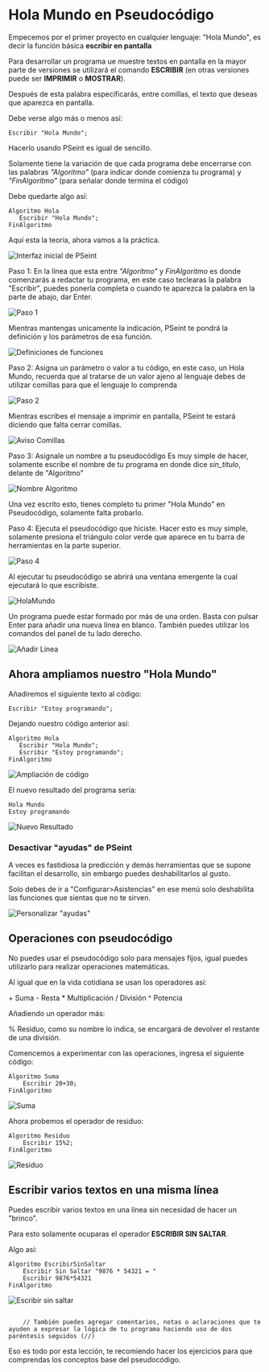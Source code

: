 # Hola Mundo en Pseudocódigo

Empecemos por el primer proyecto en cualquier lenguaje: "Hola Mundo", es decir la función básica **escribir en pantalla**

Para desarrollar un programa ue muestre textos en pantalla en la mayor parte de versiones se utilizará el comando **ESCRIBIR** (en otras versiones puede ser **IMPRIMIR** o **MOSTRAR**).

Después de esta palabra especificarás, entre comillas, el texto que deseas que aparezca en pantalla.

Debe verse algo más o menos así:

~~~pseudocode
Escribir "Hola Mundo";
~~~

Hacerlo usando PSeint es igual de sencillo.

Solamente tiene la variación de que cada programa debe encerrarse con las palabras *"Algoritmo"* (para indicar donde comienza tu programa) y *"FinAlgoritmo"* (para señalar donde termina el código)

Debe quedarte algo así:

 ~~~pseudocode
Algoritmo Hola
    Escribir "Hola Mundo";
FinAlgoritmo
~~~

Aquí esta la teoría, ahora vamos a la práctica.

![Interfaz inicial de PSeint](./media/l1_01.png)

Paso 1: En la línea que esta entre *"Algoritmo"* y *FinAlgoritmo* es donde comenzarás a redactar tu programa, en este caso teclearas la palabra "Escribir", puedes ponerla completa o cuando te aparezca la palabra en la parte de abajo, dar Enter.

![Paso 1](./media/l1_02.png)

Mientras mantengas unicamente la indicación, PSeint te pondrá la definición y los parámetros de esa función.

![Definiciones de funciones](./media/l1_03.png)

Paso 2: Asigna un parámetro o valor a tu código, en este caso, un Hola Mundo, recuerda que al tratarse de un valor ajeno al lenguaje debes de utilizar comillas para que el lenguaje lo comprenda

![Paso 2](./media/l1_04.png)

Mientras escribes el mensaje a imprimir en pantalla, PSeint te estará diciendo que falta cerrar comillas.

![Aviso Comillas](./media/l1_03.png)

Paso 3: Asignale un nombre a tu pseudocódigo
Es muy simple de hacer, solamente escribe el nombre de tu programa en donde dice *sin_titulo*, delante de "Algoritmo"

![Nombre Algoritmo](./media/l1_04.png)

Una vez escrito esto, tienes completo tu primer "Hola Mundo" en Pseudocódigo, solamente falta probarlo.

Paso 4: Ejecuta el pseudocódigo que hiciste.
Hacer esto es muy simple, solamente presiona el triángulo color verde que aparece en tu barra de herramientas en la parte superior.

![Paso 4](./media/l1_05.png)

Al ejecutar tu pseudocódigo se abrirá una ventana emergente la cual ejecutará lo que escribiste.

![HolaMundo](./media/l1_06.png)

Un programa puede estar formado por más de una orden. Basta con pulsar Enter para añadir una nueva línea en blanco. También puedes utilizar los comandos del panel de tu lado derecho.

![Añadir Línea](./media/l1_07.png)

## Ahora ampliamos nuestro "Hola Mundo"

Añadiremos el siguiente texto al código:

~~~pseudocode
Escribir "Estoy programando";
~~~

Dejando nuestro código anterior así:

 ~~~pseudocode
Algoritmo Hola
    Escribir "Hola Mundo";
    Escribir "Estoy programando";
FinAlgoritmo
~~~

![Ampliación de código](./media/l1_08.png)

El nuevo resultado del programa sería:

~~~text
Hola Mundo
Estoy programando
~~~

![Nuevo Resultado](./media/l1_09.png)

### Desactivar "ayudas" de PSeint

A veces es fastidiosa la predicción y demás herramientas que se supone facilitan el desarrollo, sin embargo puedes deshabilitarlos al gusto.

Solo debes de ir a "Configurar>Asistencias" en ese menú solo deshabilita las funciones que sientas que no te sirven.

![Personalizar "ayudas"](./media/l1_10.png)

## Operaciones con pseudocódigo

No puedes usar el pseudocódigo solo para mensajes fijos, igual puedes utilizarlo para realizar operaciones matemáticas.

Al igual que en la vida cotidiana se usan los operadores así:

\+ Suma
\- Resta
\* Multiplicación
/ División
^ Potencia

Añadiendo un operador más:

% Residuo, como su nombre lo indica, se encargará de devolver el restante de una división.

Comencemos a experimentar con las operaciones, ingresa el siguiente código:

~~~pseudocode
Algoritmo Suma
    Escribir 20+30;
FinAlgoritmo
~~~

![Suma](./media/l1_11.png)

Ahora probemos el operador de residuo:

~~~pseudocode
Algoritmo Residuo
    Escribir 15%2;
FinAlgoritmo
~~~

![Residuo](./media/l1_12.png)

## Escribir varios textos en una misma línea

Puedes escribir varios textos en una línea sin necesidad de hacer un "brinco".

Para esto solamente ocuparas el operador **ESCRIBIR SIN SALTAR**.

Algo así:

~~~pseudocode
Algoritmo EscribirSinSaltar
    Escribir Sin Saltar "9876 * 54321 = "
    Escribir 9876*54321
FinAlgoritmo
~~~

![Escribir sin saltar](./media/l1_13.png)

~~~text
    
    // También puedes agregar comentarios, notas o aclaraciones que te ayuden a expresar la lógica de tu programa haciendo uso de dos paréntesis seguidos (//)
~~~

Eso es todo por esta lección, te recomiendo hacer los ejercicios para que comprendas los conceptos base del pseudocódigo.
